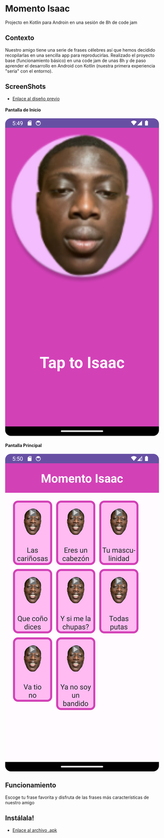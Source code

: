 # Momento Isaac

Projecto en Kotlin para Androin en una sesión de 8h de code jam

## Contexto

Nuestro amigo tiene una serie de frases célebres así que hemos decidido recopilarlas en una sencilla app para reproducirlas. Realizado el proyecto base (funcionamiento básico) en una code jam de unas 8h y de paso aprender el desarrollo en Android con Kotlin (nuestra primera experiencia "seria" con el entorno).

## ScreenShots

-  [Enlace al diseño previo](./img/esbozos/MomentoIsaacEsbozo.jpg)

#### Pantalla de Inicio

![Pantalla de Inicio](./img/screenshots/inicio%20MomentoIsaac.png)

#### Pantalla Principal

![Pantalla de Inicio](./img/screenshots/Principal%20MomentoIsaac.png)

## Funcionamiento

Escoge tu frase favorita y disfruta de las frases más características de nuestro amigo

## Instálala!

-  [Enlace al archivo .apk](./apk/MomentoIsaac.apk)
